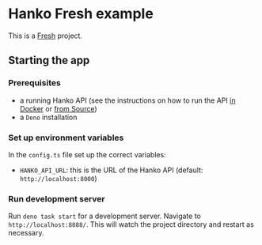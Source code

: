 # Hanko Fresh example

This is a [Fresh](fresh.deno.dev/) project.

## Starting the app

### Prerequisites

- a running Hanko API (see the instructions on how to run the API
  [in Docker](../../../backend/README.md#Docker) or
  [from Source](../../../backend/README.md#from-source))
- a `Deno` installation

### Set up environment variables

In the `config.ts` file set up the correct variables:

- `HANKO_API_URL`: this is the URL of the Hanko API (default:
  `http://localhost:8000`)

### Run development server

Run `deno task start` for a development server. Navigate to
`http://localhost:8888/`. This will watch the project directory and restart as
necessary.

